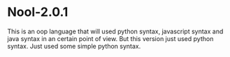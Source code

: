# Nool-2.0.1
This is an oop language that will used python syntax, javascript syntax and java syntax in an certain point of view.
But this version just used python syntax. Just used some simple python syntax.
